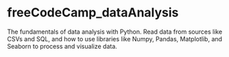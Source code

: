 # freeCodeCamp_dataAnalysis
The fundamentals of data analysis with Python. Read data from sources like CSVs and SQL, and how to use libraries like Numpy, Pandas, Matplotlib, and Seaborn to process and visualize data.
